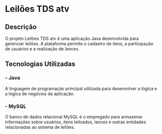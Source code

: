 # Leilões TDS atv

## Descrição
O projeto Leilões TDS atv é uma aplicação Java desenvolvida para gerenciar leilões. A plataforma permite o cadastro de itens, a participação de usuários e a realização de lances.

## Tecnologias Utilizadas
### - Java
A linguagem de programação principal utilizada para desenvolver a lógica e a lógica de negócios da aplicação.
### - MySQL
O banco de dados relacional MySQL é o empregado para armazenar informações sobre usuários, itens leiloados, lances e outras entidades relacionadas ao sistema de leilões.
